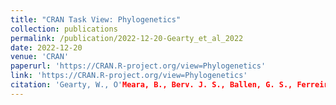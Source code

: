 ```yaml
---
title: "CRAN Task View: Phylogenetics"
collection: publications
permalink: /publication/2022-12-20-Gearty_et_al_2022
date: 2022-12-20
venue: 'CRAN'
paperurl: 'https://CRAN.R-project.org/view=Phylogenetics'
link: 'https://CRAN.R-project.org/view=Phylogenetics'
citation: 'Gearty, W., O'Meara, B., Berv. J. S., Ballen, G. S., Ferreira, D., Lapp, H., Schmitz, L., Smith, M. R., Upham, N. S., Nations, J. A. (2022). CRAN Task View: Phylogenetics. Version 2022-10-25. URL https://CRAN.R-project.org/view=Phylogenetics'
---
```


